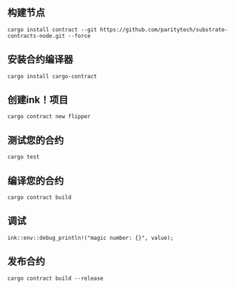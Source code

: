 ## 构建节点
```
cargo install contract --git https://github.com/paritytech/substrate-contracts-node.git --force
```
## 安装合约编译器
```
cargo install cargo-contract
```
## 创建ink！项目
```
cargo contract new flipper
```
## 测试您的合约
```
cargo test
```
## 编译您的合约
```
cargo contract build
```
## 调试
```
ink::env::debug_println!("magic number: {}", value);
```
## 发布合约
```
cargo contract build --release
```